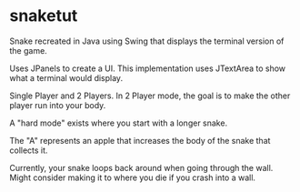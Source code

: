 # snaketut

Snake recreated in Java using Swing that displays the terminal version of the game.

Uses JPanels to create a UI. This implementation uses JTextArea to show what a terminal would display.

Single Player and 2 Players. In 2 Player mode, the goal is to make the other player run into your body.

A "hard mode" exists where you start with a longer snake. 

The "A" represents an apple that increases the body of the snake that collects it.

Currently, your snake loops back around when going through the wall. Might consider making it to where you die if you crash into a wall.
